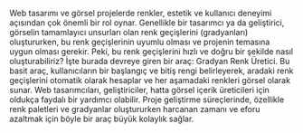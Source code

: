 Web tasarımı ve görsel projelerde renkler, estetik ve kullanıcı deneyimi açısından çok önemli bir rol oynar. Genellikle bir tasarımcı ya da geliştirici, görselin tamamlayıcı unsurları olan renk geçişlerini (gradyanları) oluştururken, bu renk geçişlerinin uyumlu olması ve projenin temasına uygun olması gerekir. Peki, bu renk geçişlerini hızlı ve doğru bir şekilde nasıl oluşturabiliriz? İşte burada devreye giren bir araç: Gradyan Renk Üretici.
Bu basit araç, kullanıcıların bir başlangıç ve bitiş rengi belirleyerek, aradaki renk geçişlerini otomatik olarak hesaplar ve her aşamadaki renkleri görsel olarak sunar. Web tasarımcıları, geliştiriciler, hatta görsel içerik üreticileri için oldukça faydalı bir yardımcı olabilir. Proje geliştirme süreçlerinde, özellikle renk paletleri ve gradyanlar oluştururken harcanan zamanı ve eforu azaltmak için böyle bir araç büyük kolaylık sağlar.

